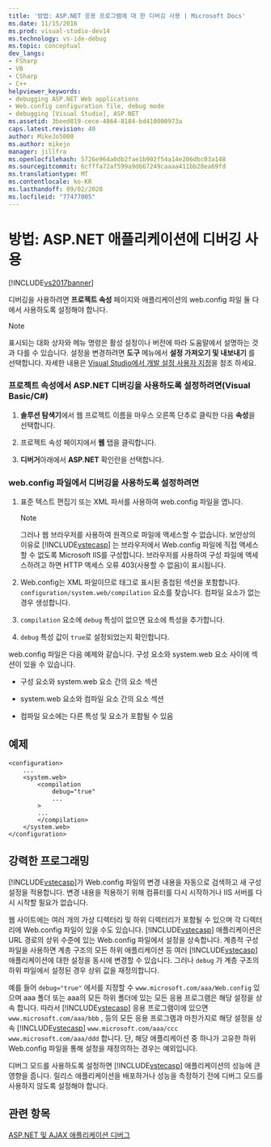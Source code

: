 ```yaml
---
title: '방법: ASP.NET 응용 프로그램에 대 한 디버깅 사용 | Microsoft Docs'
ms.date: 11/15/2016
ms.prod: visual-studio-dev14
ms.technology: vs-ide-debug
ms.topic: conceptual
dev_langs:
- FSharp
- VB
- CSharp
- C++
helpviewer_keywords:
- debugging ASP.NET Web applications
- Web.config configuration file, debug mode
- debugging [Visual Studio], ASP.NET
ms.assetid: 3beed819-cece-4864-8184-bd410000973a
caps.latest.revision: 40
author: MikeJo5000
ms.author: mikejo
manager: jillfra
ms.openlocfilehash: 5726e964a0db2fae1b902f54a14e206dbc03a148
ms.sourcegitcommit: 6cfffa72af599a9d667249caaaa411bb28ea69fd
ms.translationtype: MT
ms.contentlocale: ko-KR
ms.lasthandoff: 09/02/2020
ms.locfileid: "77477005"
---
```

# <a name="how-to-enable-debugging-for-aspnet-applications"></a>방법: ASP.NET 애플리케이션에 디버깅 사용
[!INCLUDE[vs2017banner](../includes/vs2017banner.md)]

디버깅을 사용하려면 **프로젝트 속성** 페이지와 애플리케이션의 web.config 파일 둘 다에서 사용하도록 설정해야 합니다.  
  
> [!NOTE]  
> 표시되는 대화 상자와 메뉴 명령은 활성 설정이나 버전에 따라 도움말에서 설명하는 것과 다를 수 있습니다. 설정을 변경하려면 **도구** 메뉴에서 **설정 가져오기 및 내보내기** 를 선택합니다. 자세한 내용은 [Visual Studio에서 개발 설정 사용자 지정](/previous-versions/zbhkx167(v=vs.140))을 참조 하세요.  
  
### <a name="to-enable-aspnet-debugging-in-the-project-properties-visual-basicc"></a>프로젝트 속성에서 ASP.NET 디버깅을 사용하도록 설정하려면(Visual Basic/C#)  
  
1. **솔루션 탐색기**에서 웹 프로젝트 이름을 마우스 오른쪽 단추로 클릭한 다음 **속성**을 선택합니다.  
  
2. 프로젝트 속성 페이지에서 **웹** 탭을 클릭합니다.  
  
3. **디버거**아래에서 **ASP.NET** 확인란을 선택합니다.  
  
### <a name="to-enable-debugging-in-the-webconfig-file"></a>web.config 파일에서 디버깅을 사용하도록 설정하려면  
  
1. 표준 텍스트 편집기 또는 XML 파서를 사용하여 web.config 파일을 엽니다.  
  
    > [!NOTE]  
    > 그러나 웹 브라우저를 사용하여 원격으로 파일에 액세스할 수 없습니다. 보안상의 이유로 [!INCLUDE[vstecasp](../includes/vstecasp-md.md)] 는 브라우저에서 Web.config 파일에 직접 액세스할 수 없도록 Microsoft IIS를 구성합니다. 브라우저를 사용하여 구성 파일에 액세스하려고 하면 HTTP 액세스 오류 403(사용할 수 없음)이 표시됩니다.  
  
2. Web.config는 XML 파일이므로 태그로 표시된 중첩된 섹션을 포함합니다. `configuration/system.web/compilation` 요소를 찾습니다. 컴파일 요소가 없는 경우 생성합니다.  
  
3. `compilation` 요소에 `debug` 특성이 없으면 요소에 특성을 추가합니다.  
  
4. `debug` 특성 값이 `true`로 설정되었는지 확인합니다.  
  
web.config 파일은 다음 예제와 같습니다. 구성 요소와 system.web 요소 사이에 섹션이 있을 수 있습니다.  
  
- 구성 요소와 system.web 요소 간의 요소 섹션  
  
- system.web 요소와 컴파일 요소 간의 요소 섹션  
  
- 컴파일 요소에는 다른 특성 및 요소가 포함될 수 있음  
  
## <a name="example"></a>예제  
  
```  
<configuration>  
    ...  
    <system.web>  
        <compilation  
            debug="true"  
            ...  
        >  
        ...  
        </compilation>  
    </system.web>  
</configuration>  
```  
  
## <a name="robust-programming"></a>강력한 프로그래밍  
[!INCLUDE[vstecasp](../includes/vstecasp-md.md)]가 Web.config 파일의 변경 내용을 자동으로 검색하고 새 구성 설정을 적용합니다. 변경 내용을 적용하기 위해 컴퓨터를 다시 시작하거나 IIS 서버를 다시 시작할 필요가 없습니다.  
  
웹 사이트에는 여러 개의 가상 디렉터리 및 하위 디렉터리가 포함될 수 있으며 각 디렉터리에 Web.config 파일이 있을 수도 있습니다. [!INCLUDE[vstecasp](../includes/vstecasp-md.md)] 애플리케이션은 URL 경로의 상위 수준에 있는 Web.config 파일에서 설정을 상속합니다. 계층적 구성 파일을 사용하면 계층 구조의 모든 하위 애플리케이션 등 여러 [!INCLUDE[vstecasp](../includes/vstecasp-md.md)] 애플리케이션에 대한 설정을 동시에 변경할 수 있습니다. 그러나 `debug` 가 계층 구조의 하위 파일에서 설정된 경우 상위 값을 재정의합니다.  
  
예를 들어 `debug="true"` 에서를 지정할 수 `www.microsoft.com/aaa/Web.config` 있으며 aaa 폴더 또는 aaa의 모든 하위 폴더에 있는 모든 응용 프로그램은 해당 설정을 상속 합니다. 따라서 [!INCLUDE[vstecasp](../includes/vstecasp-md.md)] 응용 프로그램이에 있으면 `www.microsoft.com/aaa/bbb` , 등의 모든 응용 프로그램과 마찬가지로 해당 설정을 상속 [!INCLUDE[vstecasp](../includes/vstecasp-md.md)] `www.microsoft.com/aaa/ccc` `www.microsoft.com/aaa/ddd` 합니다. 단, 해당 애플리케이션 중 하나가 고유한 하위 Web.config 파일을 통해 설정을 재정의하는 경우는 예외입니다.  
  
디버그 모드를 사용하도록 설정하면 [!INCLUDE[vstecasp](../includes/vstecasp-md.md)] 애플리케이션의 성능에 큰 영향을 줍니다. 릴리스 애플리케이션을 배포하거나 성능을 측정하기 전에 디버그 모드를 사용하지 않도록 설정해야 합니다.  
  
## <a name="see-also"></a>관련 항목  
[ASP.NET 및 AJAX 애플리케이션 디버그](../debugger/debugging-aspnet-and-ajax-applications.md)  
